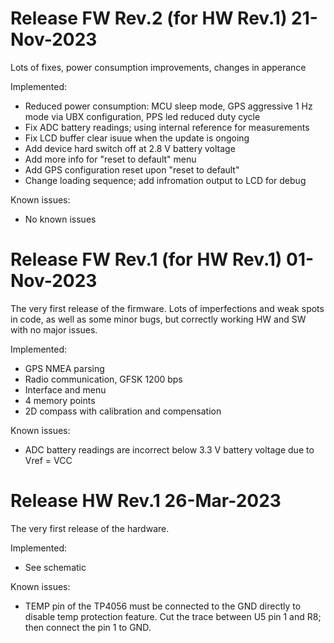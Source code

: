 # Release FW Rev.2 (for HW Rev.1) 21-Nov-2023 
Lots of fixes, power consumption improvements, changes in apperance


Implemented:
- Reduced power consumption: MCU sleep mode, GPS aggressive 1 Hz mode via UBX configuration, PPS led reduced duty cycle
- Fix ADC battery readings; using internal reference for measurements
- Fix LCD buffer clear isuue when the update is ongoing
- Add device hard switch off at 2.8 V battery voltage
- Add more info for "reset to default" menu
- Add GPS configuration reset upon "reset to default"
- Change loading sequence; add infromation output to LCD for debug


Known issues:
- No known issues


# Release FW Rev.1 (for HW Rev.1) 01-Nov-2023 
The very first release of the firmware. Lots of imperfections and weak spots in code, as well as some minor bugs, but correctly working HW and SW with no major issues. 


Implemented:
- GPS NMEA parsing
- Radio communication, GFSK 1200 bps
- Interface and menu
- 4 memory points
- 2D compass with calibration and compensation


Known issues:
- ADC battery readings are incorrect below 3.3 V battery voltage due to Vref = VCC


# Release HW Rev.1 26-Mar-2023 
The very first release of the hardware. 


Implemented:
- See schematic


Known issues:
- TEMP pin of the TP4056 must be connected to the GND directly to disable temp protection feature. Cut the trace between U5 pin 1 and R8; then connect the pin 1 to GND.
